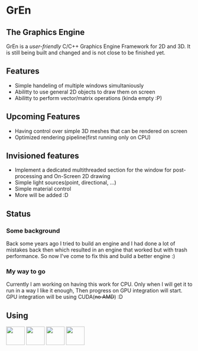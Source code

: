 # GrEn
## The **Gr**aphics **En**gine
GrEn is a *user-friendly* C/C++ Graphics Engine Framework for 2D and 3D. It is still being built and changed and is not close to be finished yet.

## Features
* Simple handeling of multiple windows simultaniously
* Abilitty to use general 2D objects to draw them on screen
* Abilitty to perform vector/matrix operations
(kinda empty :P)

## Upcoming Features
* Having control over simple 3D meshes that can be rendered on screen
* Optimized rendering pipeline(first running only on CPU)

## Invisioned features
* Implement a dedicated multithreaded section for the window for post-processing and On-Screen 2D drawing
* Simple light sources(point, directional, ...)
* Simple material control
* More will be added :D

## Status
### Some background
Back some years ago I tried to build an engine and I had done a lot of mistakes back then which resulted in an engine that worked but with trash performance. So now I've come to fix this and build a better engine :)
### My way to go
Currently I am working on having this work for CPU. Only when I will get it to run in a way I like it enough, Then progress on GPU integration will start. GPU integration will be using CUDA(~~no AMD~~) :D

## Using
<img src="https://upload.wikimedia.org/wikipedia/commons/1/18/ISO_C%2B%2B_Logo.svg" height="50"> <img src="https://upload.wikimedia.org/wikipedia/commons/1/18/C_Programming_Language.svg" height="50"> <img src="https://upload.wikimedia.org/wikipedia/commons/thumb/1/16/Simple_DirectMedia_Layer%2C_Logo.svg/1920px-Simple_DirectMedia_Layer%2C_Logo.svg.png" height="50"> <img src="https://upload.wikimedia.org/wikipedia/en/b/b9/Nvidia_CUDA_Logo.jpg" height="50">
